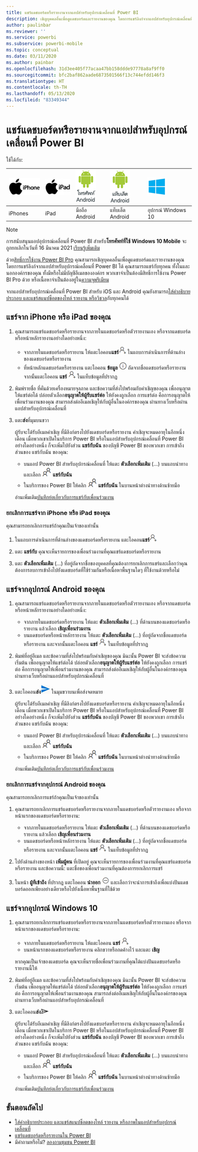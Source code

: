 ```yaml
---
title: แชร์แดชบอร์ดหรือรายงานจากแอปสำหรับอุปกรณ์เคลื่อนที่ Power BI
description: เชิญบุคคลอื่นเพื่อดูแดชบอร์ดและรายงานของคุณ โดยการแชร์ลิงก์จากแอปสำหรับอุปกรณ์เคลื่อนที่ Power BI เรียนรู้วิธีการ
author: paulinbar
ms.reviewer: ''
ms.service: powerbi
ms.subservice: powerbi-mobile
ms.topic: conceptual
ms.date: 03/11/2020
ms.author: painbar
ms.openlocfilehash: 31d3ee405f77acaa47bb158ddde97778a8af9ff0
ms.sourcegitcommit: bfc2baf862aade6873501566f13c744efdd146f3
ms.translationtype: HT
ms.contentlocale: th-TH
ms.lasthandoff: 05/13/2020
ms.locfileid: "83349344"
---
```

# <a name="share-a-dashboard-or-report-from-the-power-bi-mobile-apps"></a>แชร์แดชบอร์ดหรือรายงานจากแอปสำหรับอุปกรณ์เคลื่อนที่ Power BI
ใช้ได้กับ:

| ![iPhone](./media/mobile-share-dashboard-from-the-mobile-apps/iphone-logo-50-px.png) | ![iPad](./media/mobile-share-dashboard-from-the-mobile-apps/ipad-logo-50-px.png) | ![มือถือ Android](./media/mobile-share-dashboard-from-the-mobile-apps/android-phone-logo-50-px.png) | ![แท็บเล็ต Android](./media/mobile-share-dashboard-from-the-mobile-apps/android-tablet-logo-50-px.png) | ![Windows 10](./media/mobile-share-dashboard-from-the-mobile-apps/win-10-logo-50-px.png) |
|:--- |:--- |:--- |:--- |:--- |
| iPhones |iPad |มือถือ Android |แท็บเล็ต Android |อุปกรณ์ Windows 10 |

>[!NOTE]
>การสนับสนุนแอปอุปกรณ์เคลื่อนที่ Power BI สำหรับ**โทรศัพท์ที่ใช้ Windows 10 Mobile** จะถูกยกเลิกในวันที่ 16 มีนาคม 2021 [เรียนรู้เพิ่มเติม](https://go.microsoft.com/fwlink/?linkid=2121400)

ด้วย[สิทธิ์การใช้งาน Power BI Pro](../../fundamentals/service-features-license-type.md) คุณสามารถเชิญบุคคลอื่นเพื่อดูแดชบอร์ดและรายงานของคุณ โดยการแชร์ลิงก์จากแอปสำหรับอุปกรณ์เคลื่อนที่ Power BI ได้ คุณสามารถแชร์กับทุกคน ทั้งในและนอกองค์กรของคุณ ทั้งมีหรือไม่มีบัญชีอีเมลขององค์กร พวกเขาจำเป็นต้องมีสิทธิ์การใช้งาน Power BI Pro ด้วย หรือเนื้อหาจำเป็นต้องอยู่ใน[ความจุพรีเมียม](../../admin/service-premium-what-is.md)

จากแอปสำหรับอุปกรณ์เคลื่อนที่ Power BI สำหรับ iOS และ Android คุณยังสามารถ[ใส่คำอธิบายประกอบ และแชร์สแนปช็อตของไทล์ รายงาน หรือวิชวล](mobile-annotate-and-share-a-tile-from-the-mobile-apps.md)กับทุกคนได้ 

## <a name="share-from-your-iphone-or-ipad"></a>แชร์จาก iPhone หรือ iPad ของคุณ

1. คุณสามารถแชร์แดชบอร์ดหรือรายงานจากภายในแดชบอร์ดหรือตัวรายงานเอง หรือจากแดชบอร์ดหรือหน้าหลักรายงานอย่างใดอย่างหนึ่ง:
    *  จากภายในแดชบอร์ดหรือรายงาน ให้แตะไอคอน**แชร์**![ไอคอนเชิญ](././media/mobile-share-dashboard-from-the-mobile-apps/power-bi-android-invite-icon-ss.png) ในแถบการดำเนินการที่ด้านล่างของแดชบอร์ดหรือรายงาน
    *  ที่หน้าหลักแดชบอร์ดหรือรายงาน แตะไอคอน **ข้อมูล** ![ข้อมูลเพิ่มเติม](./media/mobile-share-dashboard-from-the-mobile-apps/power-bi-more-info-icon.png) ถัดจากชื่อแดชบอร์ดหรือรายงาน จากนั้นแตะไอคอน **แชร์** ![ไอคอนเชิญ](./media/mobile-share-dashboard-from-the-mobile-apps/power-bi-android-invite-icon-ss.png) ในแท็บข้อมูลที่ปรากฏ
2. พิมพ์รายชื่อ ที่คั่นด้วยเครื่องหมายจุลภาค และข้อความที่ส่งไปพร้อมกับคำเชิญของคุณ เพื่ออนุญาตให้แชร์ต่อได้ ปล่อยตัวเลือก**อนุญาตให้ผู้รับแชร์ต่อ** ให้ยังคงถูกเลือก การแชร์ต่อ คือการอนุญาตให้เพื่อนร่วมงานของคุณ สามารถส่งต่ออีเมลเชิญให้กับผู้อื่นในองค์กรของคุณ ผ่านทางเว็บหรือผ่านแอปสำหรับอุปกรณ์เคลื่อนที่
3. แตะ**ส่ง**ที่มุมบนขวา
   
   ผู้รับจะได้รับอีเมลคำเชิญ ที่มีลิงก์ตรงไปยังแดชบอร์ดหรือรายงาน คำเชิญจะหมดอายุในอีกหนึ่งเดือน เมื่อพวกเขาเปิดในบริการ Power BI หรือในแอปสำหรับอุปกรณ์เคลื่อนที่ Power BI อย่างใดอย่างหนึ่ง ก็จะเพิ่มไปยังส่วน **แชร์กับฉัน** ของบัญชี Power BI ของพวกเขา การเข้าถึงส่วนของ แชร์กับฉัน ของคุณ:
   
   * บนแอป Power BI สำหรับอุปกรณ์เคลื่อนที่ ให้แตะ **ตัวเลือกเพิ่มเติม** (...) บนแถบนำทางและเลือก ![แชร์กับฉัน](./././media/mobile-share-dashboard-from-the-mobile-apps/power-bi-shared-with-me-icon.png) **แชร์กับฉัน**
   * ในบริการของ Power BI ให้คลิก ![แชร์กับฉัน](./././media/mobile-share-dashboard-from-the-mobile-apps/power-bi-shared-with-me-icon.png) **แชร์กับฉัน** ในบานหน้าต่างนำทางด้านซ้ายมือ
   
   อ่านเพิ่มเติม[บันทึกย่อเกี่ยวกับการแชร์กับเพื่อนร่วมงาน](../../collaborate-share/service-share-dashboards.md)

### <a name="unshare-from-your-iphone-or-ipad"></a>ยกเลิกการแชร์จาก iPhone หรือ iPad ของคุณ
คุณสามารถยกเลิกการแชร์ถ้าคุณเป็นเจ้าของเท่านั้น

1. ในแถบการดำเนินการที่ด้านล่างของแดชบอร์ดหรือรายงาน แตะไอคอน**แชร์**![ไอคอนแชร์](././media/mobile-share-dashboard-from-the-mobile-apps/power-bi-android-invite-icon-ss.png)
2. แตะ **แชร์กับ** คุณจะเห็นรายการของเพื่อนร่วมงานที่คุณแชร์แดชบอร์ดหรือรายงาน

3. แตะ **ตัวเลือกเพิ่มเติม** (...) ที่อยู่ถัดจากชื่อของบุคคลที่คุณต้องการยกเลิกการแชร์และเลือกว่าคุณต้องการลบการเข้าถึงไปยังแดชบอร์ดที่ใช้ร่วมกันหรือเนื้อหาพื้นฐานใดๆ ที่ใช้งานด้วยหรือไม่



## <a name="share-from-your-android-device"></a>แชร์จากอุปกรณ์ Android ของคุณ
1. คุณสามารถแชร์แดชบอร์ดหรือรายงานจากภายในแดชบอร์ดหรือตัวรายงานเอง หรือจากแดชบอร์ดหรือหน้าหลักรายงานอย่างใดอย่างหนึ่ง:
    *  จากภายในแดชบอร์ดหรือรายงาน ให้แตะ **ตัวเลือกเพิ่มเติม** (...) ที่ด้านบนของแดชบอร์ดหรือรายงาน แล้วเลือก **เชิญเพื่อนร่วมงาน**
    *  บนแดชบอร์ดหรือหน้าหลักรายงาน ให้แตะ **ตัวเลือกเพิ่มเติม** (...) ที่อยู่ถัดจากชื่อแดชบอร์ดหรือรายงาน และจากนั้นแตะไอคอน **แชร์** ![ไอคอนเชิญ](./media/mobile-share-dashboard-from-the-mobile-apps/power-bi-android-invite-icon-ss.png) ในแท็บข้อมูลที่ปรากฏ
 
2. พิมพ์ที่อยู่อีเมล และข้อความที่ส่งไปพร้อมกับคำเชิญของคุณ มิฉะนั้น Power BI จะส่งข้อความเริ่มต้น เพื่ออนุญาตให้แชร์ต่อได้ ปล่อยตัวเลือก**อนุญาตให้ผู้รับแชร์ต่อ** ให้ยังคงถูกเลือก การแชร์ต่อ คือการอนุญาตให้เพื่อนร่วมงานของคุณ สามารถส่งต่ออีเมลเชิญให้กับผู้อื่นในองค์กรของคุณ ผ่านทางเว็บหรือผ่านแอปสำหรับอุปกรณ์เคลื่อนที่
   
3. แตะไอคอน**ส่ง**![ไอคอนส่ง](./media/mobile-share-dashboard-from-the-mobile-apps/power-bi-android-send-icon.png) ในมุมขวาบนเพื่อส่งจดหมาย
   
    ผู้รับจะได้รับอีเมลคำเชิญ ที่มีลิงก์ตรงไปยังแดชบอร์ดหรือรายงาน คำเชิญจะหมดอายุในอีกหนึ่งเดือน เมื่อพวกเขาเปิดในบริการ Power BI หรือในแอปสำหรับอุปกรณ์เคลื่อนที่ Power BI อย่างใดอย่างหนึ่ง ก็จะเพิ่มไปยังส่วน **แชร์กับฉัน** ของบัญชี Power BI ของพวกเขา การเข้าถึงส่วนของ แชร์กับฉัน ของคุณ:
   * บนแอป Power BI สำหรับอุปกรณ์เคลื่อนที่ ให้แตะ **ตัวเลือกเพิ่มเติม** (...) บนแถบนำทางและเลือก ![แชร์กับฉัน](./././media/mobile-share-dashboard-from-the-mobile-apps/power-bi-shared-with-me-icon.png) **แชร์กับฉัน**
   * ในบริการของ Power BI ให้คลิก ![แชร์กับฉัน](./././media/mobile-share-dashboard-from-the-mobile-apps/power-bi-shared-with-me-icon.png) **แชร์กับฉัน** ในบานหน้าต่างนำทางด้านซ้ายมือ
   
   อ่านเพิ่มเติม[บันทึกย่อเกี่ยวกับการแชร์กับเพื่อนร่วมงาน](../../collaborate-share/service-share-dashboards.md)


### <a name="unshare-from-your-android-device"></a>ยกเลิกการแชร์จากอุปกรณ์ Android ของคุณ
คุณสามารถยกเลิกการแชร์ถ้าคุณเป็นเจ้าของเท่านั้น

1. คุณสามารถยกเลิกการแชร์แดชบอร์ดหรือรายงานจากภายในแดชบอร์ดหรือตัวรายงานเอง หรือจากหน้าแรกของแดชบอร์ดหรือรายงาน:
    *  จากภายในแดชบอร์ดหรือรายงาน ให้แตะ **ตัวเลือกเพิ่มเติม** (...) ที่ด้านบนของแดชบอร์ดหรือรายงาน แล้วเลือก **เชิญเพื่อนร่วมงาน**
    *  บนแดชบอร์ดหรือหน้าหลักรายงาน ให้แตะ **ตัวเลือกเพิ่มเติม** (...) ที่อยู่ถัดจากชื่อแดชบอร์ดหรือรายงาน และจากนั้นแตะไอคอน **แชร์** ![ไอคอนเชิญ](./media/mobile-share-dashboard-from-the-mobile-apps/power-bi-android-invite-icon-ss.png) ในแท็บข้อมูลที่ปรากฏ

2. ไปยังด้านล่างของหน้า **เพิ่มผู้คน** ที่เปิดอยู่ คุณจะเห็นรายการของเพื่อนร่วมงานที่คุณแชร์แดชบอร์ดหรือรายงาน และข้อความนี้: แตะชื่อของเพื่อนร่วมงานที่คุณต้องการยกเลิกการแชร์
3. ในหน้า  **ผู้ทีเข้าถึง** ที่ปรากฎ แตะไอคอน **นำออก** ![ ไอคอนนำออก ](./media/mobile-share-dashboard-from-the-mobile-apps/power-bi-android-remove-icon.png) และเลือกว่าจะนำการเข้าถึงเพื่อแบ่งปันแดชบอร์ดออกเพียงอย่างเดียวหรือไปยังเนื้อหาพื้นฐานที่ใช้ด้วย

## <a name="share-from-your-windows-10-device"></a>แชร์จากอุปกรณ์ Windows 10

1. คุณสามารถยกเลิกการแชร์แดชบอร์ดหรือรายงานจากภายในแดชบอร์ดหรือตัวรายงานเอง หรือจากหน้าแรกของแดชบอร์ดหรือรายงาน:
    * จากภายในแดชบอร์ดหรือรายงาน ให้แตะไอคอน **แชร์** ![ไอคอนเชิญ](./media/mobile-share-dashboard-from-the-mobile-apps/power-bi-android-invite-icon-ss.png)
    * บนหน้าแรกของแดชบอร์ดหรือรายงาน คลิกขวาหรือกดค้างไว้ และแตะ **เชิญ**
   
   หากคุณเป็นเจ้าของแดชบอร์ด คุณจะเห็นรายชื่อเพื่อนร่วมงานที่คุณได้แบ่งปันแดชบอร์ดหรือรายงานนี้ให้

2. พิมพ์ที่อยู่อีเมล และข้อความที่ส่งไปพร้อมกับคำเชิญของคุณ มิฉะนั้น Power BI จะส่งข้อความเริ่มต้น เพื่ออนุญาตให้แชร์ต่อได้ ปล่อยตัวเลือก**อนุญาตให้ผู้รับแชร์ต่อ** ให้ยังคงถูกเลือก การแชร์ต่อ คือการอนุญาตให้เพื่อนร่วมงานของคุณ สามารถส่งต่ออีเมลเชิญให้กับผู้อื่นในองค์กรของคุณ ผ่านทางเว็บหรือผ่านแอปสำหรับอุปกรณ์เคลื่อนที่
   
3. แตะไอคอน**ส่ง**![ไอคอนส่ง](./media/mobile-share-dashboard-from-the-mobile-apps/pbi_win10ph_sendicon.png)
   
    ผู้รับจะได้รับอีเมลคำเชิญ ที่มีลิงก์ตรงไปยังแดชบอร์ดหรือรายงาน คำเชิญจะหมดอายุในอีกหนึ่งเดือน เมื่อพวกเขาเปิดในบริการ Power BI หรือในแอปสำหรับอุปกรณ์เคลื่อนที่ Power BI อย่างใดอย่างหนึ่ง ก็จะเพิ่มไปยังส่วน **แชร์กับฉัน** ของบัญชี Power BI ของพวกเขา การเข้าถึงส่วนของ แชร์กับฉัน ของคุณ:
   
   * บนแอป Power BI สำหรับอุปกรณ์เคลื่อนที่ ให้แตะ **ตัวเลือกเพิ่มเติม** (...) บนแถบนำทางและเลือก ![แชร์กับฉัน](./././media/mobile-share-dashboard-from-the-mobile-apps/power-bi-shared-with-me-icon.png) **แชร์กับฉัน**
   * ในบริการของ Power BI ให้คลิก ![แชร์กับฉัน](./././media/mobile-share-dashboard-from-the-mobile-apps/power-bi-shared-with-me-icon.png) **แชร์กับฉัน** ในบานหน้าต่างนำทางด้านซ้ายมือ
   
   อ่านเพิ่มเติม[บันทึกย่อเกี่ยวกับการแชร์กับเพื่อนร่วมงาน](../../collaborate-share/service-share-dashboards.md)

## <a name="next-steps"></a>ขั้นตอนถัดไป
* [ใส่คำอธิบายประกอบ และแชร์สแนปช็อตของไทล์ รายงาน หรือภาพในแอปสำหรับอุปกรณ์เคลื่อนที่](mobile-annotate-and-share-a-tile-from-the-mobile-apps.md)
* [แชร์แดชบอร์ดหรือรายงานใน Power BI](../../collaborate-share/service-share-dashboards.md)
* มีคำถามหรือไม่? [ลองถามชุมชน Power BI](https://community.powerbi.com/)
